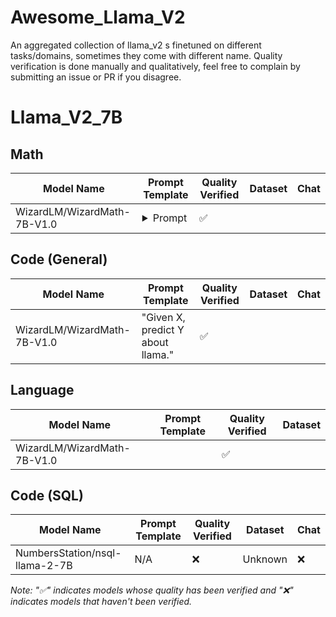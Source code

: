 # Awesome_Llama_V2
An aggregated collection of llama_v2 s finetuned on different tasks/domains, sometimes they come with different name.
Quality verification is done manually and qualitatively, feel free to complain by submitting an issue or PR if you disagree.

# Llama_V2_7B

## Math
| Model Name                  |          Prompt Template            | Quality Verified  |       Dataset     | Chat |
|-----------------------------|-------------------------------------|-------------------|-------------------|------|
| WizardLM/WizardMath-7B-V1.0 | <details><summary>Prompt</summary>"Below is an instruction that describes a task. Write a response that appropriately completes the request.\n\n### Instruction:\n{instruction}\n\n### Response: Let's think step by step."</details> | ✅               |

## Code (General)
| Model Name                  |          Prompt Template            | Quality Verified  |       Dataset     | Chat |
|-----------------------------|-------------------------------------|-------------------|-------------------|------|
| WizardLM/WizardMath-7B-V1.0 | "Given X, predict Y about llama."   | ✅               |



## Language
| Model Name                  |          Prompt Template            | Quality Verified  |       Dataset     |
|-----------------------------|-------------------------------------|-------------------|-------------------|
| WizardLM/WizardMath-7B-V1.0 |                                        | ✅                |

## Code (SQL)
| Model Name                     |          Prompt Template            | Quality Verified  |       Dataset     | Chat |
|--------------------------------|-------------------------------------|-------------------|-------------------|------|
| NumbersStation/nsql-llama-2-7B |            N/A                      |        ❌         |       Unknown     |   ❌ | 

*Note: "✅" indicates models whose quality has been verified and "❌" indicates models that haven't been verified.*
